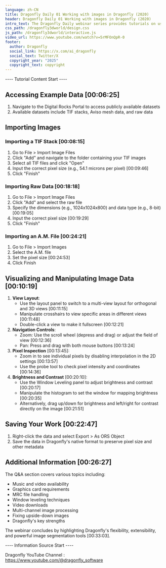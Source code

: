 ```yaml
---
language: zh-CN
title: Dragonfly Daily 01 Working with images in Dragonfly (2020)
header: Dragonfly Daily 01 Working with images in Dragonfly (2020)
intro_text: The Dragonfly Daily webinar series provides tutorials on using Dragonfly for scientific imaging tasks. This guide summarizes the first episode, which focuses on working with image data, including importing various file formats, setting pixel sizes, and visualizing data in both 2D and 3D environments.
css_path: /dragonfly3dworld/design.css
js_path: /dragonfly3dworld/interactive.js
video_url: https://www.youtube.com/watch?v=5rMFOnQpR-0
footer:
  author: Dragonfly
  social_link: https://x.com/ai_dragonfly
  social_text: Twitter/X
  copyright_year: "2025"
  copyright_text: copyright
---
```


---- Tutorial Content Start ----
## Accessing Example Data [00:06:25]

1. Navigate to the Digital Rocks Portal to access publicly available datasets
2. Available datasets include TIF stacks, Aviso mesh data, and raw data

## Importing Images

### Importing a TIF Stack [00:08:15]

1. Go to File > Import Image Files
2. Click "Add" and navigate to the folder containing your TIF images
3. Select all TIF files and click "Open"
4. Input the correct pixel size (e.g., 54.1 microns per pixel) [00:09:46]
5. Click "Finish"

### Importing Raw Data [00:18:18]

1. Go to File > Import Image Files
2. Click "Add" and select the raw file
3. Specify the dimensions (e.g., 1024x1024x800) and data type (e.g., 8-bit) [00:19:05]
4. Input the correct pixel size [00:19:29]
5. Click "Finish"

### Importing an A.M. File [00:24:21]

1. Go to File > Import Images
2. Select the A.M. file
3. Set the pixel size [00:24:53]
4. Click Finish

## Visualizing and Manipulating Image Data [00:10:19]

1. **View Layout**:
    - Use the layout panel to switch to a multi-view layout for orthogonal and 3D views [00:11:15]
    - Manipulate crosshairs to view specific areas in different views [00:11:48]
    - Double-click a view to make it fullscreen [00:12:21]
2. **Navigation Controls**:
    - Zoom: Use the scroll wheel (depress and drag) or adjust the field of view [00:12:36]
    - Pan: Press and drag with both mouse buttons [00:13:24]
3. **Pixel Inspection** [00:13:45]:
    - Zoom in to see individual pixels by disabling interpolation in the 2D settings [00:13:57]
    - Use the probe tool to check pixel intensity and coordinates [00:14:36]
4. **Brightness and Contrast** [00:20:10]:
    - Use the Window Leveling panel to adjust brightness and contrast [00:20:17]
    - Manipulate the histogram to set the window for mapping brightness [00:20:35]
    - Alternatively, drag up/down for brightness and left/right for contrast directly on the image [00:21:51]

## Saving Your Work [00:22:47]

1. Right-click the data and select Export > As ORS Object
2. Save the data in Dragonfly's native format to preserve pixel size and other metadata

## Additional Information [00:26:27]

The Q&A section covers various topics including:

- Music and video availability
- Graphics card requirements
- MRC file handling
- Window leveling techniques
- Video downloads
- Multi-channel image processing
- Fixing upside-down images
- Dragonfly's key strengths

The webinar concludes by highlighting Dragonfly's flexibility, extensibility, and powerful image segmentation tools [00:33:03].


---- Information Source Start ----

Dragonfly YouTube Channel : <a href="https://www.youtube.com/@dragonfly_software" target="_blank">https://www.youtube.com/@dragonfly_software</a>